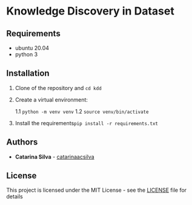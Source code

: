 # Knowledge Discovery in Dataset


## Requirements

- ubuntu 20.04
- python 3

## Installation

1. Clone of the repository and `cd kdd`

1. Create a virtual environment: 

    1.1 `python -m venv venv`
    1.2 `source venv/bin/activate`

2. Install the requirements`pip install -r requirements.txt`


## Authors

* **Catarina Silva** - [catarinaacsilva](https://github.com/catarinaacsilva)

## License

This project is licensed under the MIT License - see the [LICENSE](LICENSE) file for details